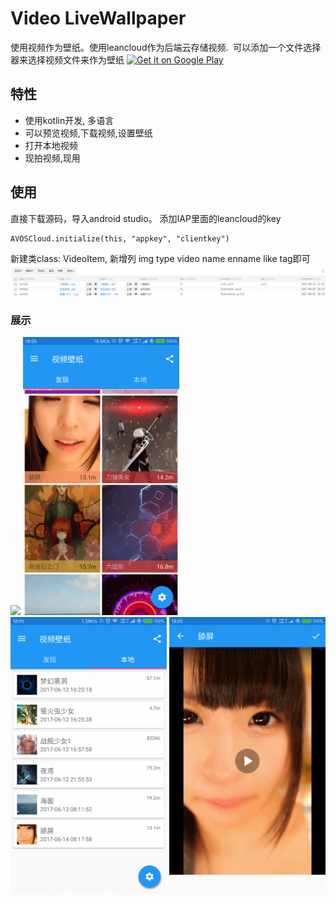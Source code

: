 # Video LiveWallpaper
使用视频作为壁纸。使用leancloud作为后端云存储视频. 
可以添加一个文件选择器来选择视频文件来作为壁纸
<a href='https://play.google.com/store/apps/details?id=com.i7play.videopapger&pcampaignid=MKT-Other-global-all-co-prtnr-py-PartBadge-Mar2515-1'><img alt='Get it on Google Play' src='https://play.google.com/intl/en_us/badges/images/generic/en_badge_web_generic.png' width="100px"/></a>
 ## 特性
 * 使用kotlin开发, 多语言
 * 可以预览视频,下载视频,设置壁纸
 * 打开本地视频
 * 现拍视频,现用
 
## 使用
 直接下载源码，导入android studio。 添加IAP里面的leancloud的key
 ```
 AVOSCloud.initialize(this, "appkey", "clientkey")
 ```
 新建类class:
 VideoItem, 新增列 img type video name enname like tag即可
 <img src="docs/5.png"/>
### 展示
<img src="docs/4.gif" width="250px"/>
<img src="docs/1.png" width="250px"/>
<img src="docs/2.png" width="250px"/>
<img src="docs/3.png" width="250px"/>



